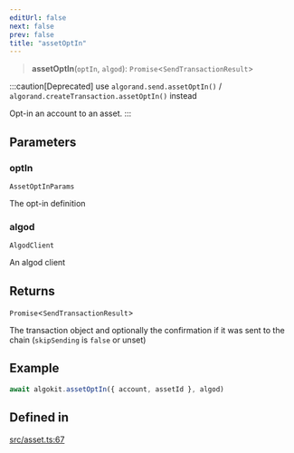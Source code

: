 ```yaml
---
editUrl: false
next: false
prev: false
title: "assetOptIn"
---
```


> **assetOptIn**(`optIn`, `algod`): `Promise`\<`SendTransactionResult`\>

:::caution[Deprecated]
use `algorand.send.assetOptIn()` / `algorand.createTransaction.assetOptIn()` instead

Opt-in an account to an asset.
:::

## Parameters

### optIn

`AssetOptInParams`

The opt-in definition

### algod

`AlgodClient`

An algod client

## Returns

`Promise`\<`SendTransactionResult`\>

The transaction object and optionally the confirmation if it was sent to the chain (`skipSending` is `false` or unset)

## Example

```typescript
await algokit.assetOptIn({ account, assetId }, algod)
```

## Defined in

[src/asset.ts:67](https://github.com/algorandfoundation/algokit-utils-ts/blob/e57e96ab17213653e656688e8d7251c0107554cf/src/asset.ts#L67)

